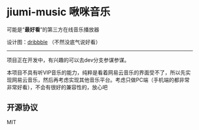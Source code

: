 # jiumi-music 啾咪音乐

可能是“**最好看**”的第三方在线音乐播放器

设计图：[dribbble](https://dribbble.com/shots/7904938-Music-Player-Web-App) （不然没底气说好看）

-----

项目正在开发中，有兴趣的可以去dev分支参谋参谋。

本项目不具有听VIP音乐的能力，纯粹是看着网易云音乐的界面受不了，所以先实现网易云音乐，然后再考虑实现其他音乐平台。考虑只做PC端（手机端的都非常非常好看），不会有很好的兼容性的，放心吧

## 开源协议
MIT